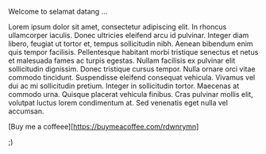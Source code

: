 Welcome to selamat datang ...

Lorem ipsum dolor sit amet, consectetur adipiscing elit. In rhoncus ullamcorper iaculis. Donec ultricies eleifend arcu id pulvinar. Integer diam libero, feugiat ut tortor et, tempus sollicitudin nibh. Aenean bibendum enim quis tempor facilisis. Pellentesque habitant morbi tristique senectus et netus et malesuada fames ac turpis egestas. Nullam facilisis ex pulvinar elit sollicitudin dignissim. Donec tristique cursus tempor. Nulla ornare orci vitae commodo tincidunt. Suspendisse eleifend consequat vehicula. Vivamus vel dui ac mi sollicitudin pretium. Integer in sollicitudin tortor. Maecenas at commodo urna. Quisque placerat vehicula finibus. Cras pulvinar mollis elit, volutpat luctus lorem condimentum at. Sed venenatis eget nulla vel accumsan.

[Buy me a coffeee][https://buymeacoffee.com/rdwnrymn]

;)
